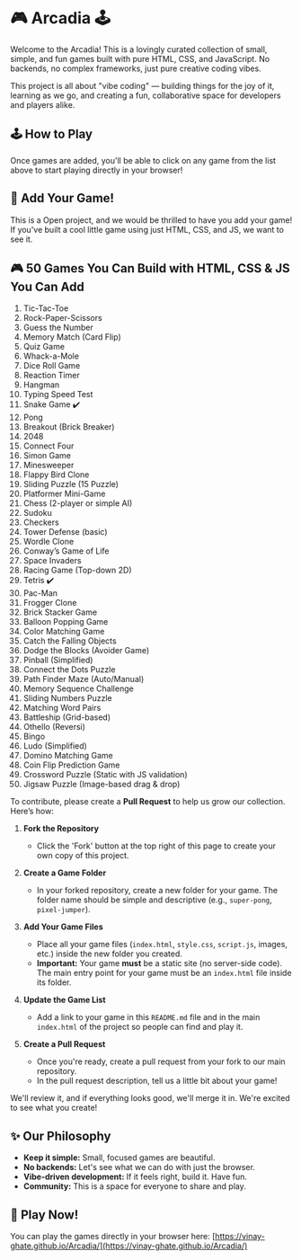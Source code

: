 # 🎮 Arcadia 🕹️

Welcome to the Arcadia! This is a lovingly curated collection of small, simple, and fun games built with pure HTML, CSS, and JavaScript. No backends, no complex frameworks, just pure creative coding vibes.

This project is all about "vibe coding" — building things for the joy of it, learning as we go, and creating a fun, collaborative space for developers and players alike.


## 🕹️ How to Play

Once games are added, you'll be able to click on any game from the list above to start playing directly in your browser!

## 🚀 Add Your Game!

This is a Open project, and we would be thrilled to have you add your game! If you've built a cool little game using just HTML, CSS, and JS, we want to see it.

## 🎮 50 Games You Can Build with HTML, CSS & JS You Can Add

1. Tic-Tac-Toe
2. Rock-Paper-Scissors
3. Guess the Number
4. Memory Match (Card Flip)
5. Quiz Game
6. Whack-a-Mole
7. Dice Roll Game
8. Reaction Timer
9. Hangman
10. Typing Speed Test
11. Snake Game ✔️
12. Pong
13. Breakout (Brick Breaker)
14. 2048
15. Connect Four
16. Simon Game
17. Minesweeper
18. Flappy Bird Clone
19. Sliding Puzzle (15 Puzzle)
20. Platformer Mini-Game
21. Chess (2-player or simple AI)
22. Sudoku
23. Checkers
24. Tower Defense (basic)
25. Wordle Clone
26. Conway’s Game of Life
27. Space Invaders
28. Racing Game (Top-down 2D)
29. Tetris ✔️
30. Pac-Man
31. Frogger Clone
32. Brick Stacker Game
33. Balloon Popping Game
34. Color Matching Game
35. Catch the Falling Objects
36. Dodge the Blocks (Avoider Game)
37. Pinball (Simplified)
38. Connect the Dots Puzzle
39. Path Finder Maze (Auto/Manual)
40. Memory Sequence Challenge
41. Sliding Numbers Puzzle
42. Matching Word Pairs
43. Battleship (Grid-based)
44. Othello (Reversi)
45. Bingo
46. Ludo (Simplified)
47. Domino Matching Game
48. Coin Flip Prediction Game
49. Crossword Puzzle (Static with JS validation)
50. Jigsaw Puzzle (Image-based drag & drop)



To contribute, please create a **Pull Request** to help us grow our collection. Here’s how:

1.  **Fork the Repository**
    *   Click the 'Fork' button at the top right of this page to create your own copy of this project.

2.  **Create a Game Folder**
    *   In your forked repository, create a new folder for your game. The folder name should be simple and descriptive (e.g., `super-pong`, `pixel-jumper`).

3.  **Add Your Game Files**
    *   Place all your game files (`index.html`, `style.css`, `script.js`, images, etc.) inside the new folder you created.
    *   **Important:** Your game **must** be a static site (no server-side code). The main entry point for your game must be an `index.html` file inside its folder.

4.  **Update the Game List**
    *   Add a link to your game in this `README.md` file and in the main `index.html` of the project so people can find and play it.

5.  **Create a Pull Request**
    *   Once you're ready, create a pull request from your fork to our main repository.
    *   In the pull request description, tell us a little bit about your game!

We'll review it, and if everything looks good, we'll merge it in. We're excited to see what you create!

## ✨ Our Philosophy

*   **Keep it simple:** Small, focused games are beautiful.
*   **No backends:** Let's see what we can do with just the browser.
*   **Vibe-driven development:** If it feels right, build it. Have fun.
*   **Community:** This is a space for everyone to share and play.


## 🔗 Play Now!

You can play the games directly in your browser here: [https://vinay-ghate.github.io/Arcadia/](https://vinay-ghate.github.io/Arcadia/)